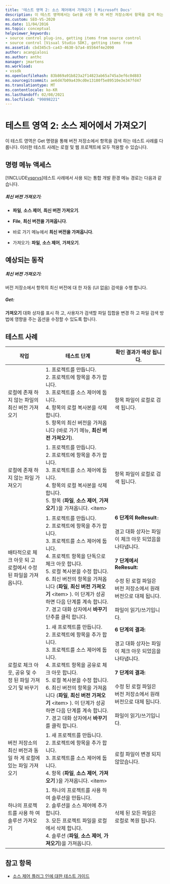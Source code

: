 ```yaml
---
title: '테스트 영역 2: 소스 제어에서 가져오기 | Microsoft Docs'
description: 이 테스트 영역에서는 Get을 사용 하 여 버전 저장소에서 항목을 검색 하는 테스트 사례를 다룹니다. 이러한 테스트 사례는 로컬 및 웹 프로젝트에 모두 적용할 수 있습니다.
ms.custom: SEO-VS-2020
ms.date: 11/04/2016
ms.topic: conceptual
helpviewer_keywords:
- source control plug-ins, getting items from source control
- source control [Visual Studio SDK], getting items from
ms.assetid: cbd345c5-ca43-4630-b7a4-85564f4e2090
author: acangialosi
ms.author: anthc
manager: jmartens
ms.workload:
- vssdk
ms.openlocfilehash: 83b869a91b823a2f14823ab65a745a3ef6c0d883
ms.sourcegitcommit: ae6d47b09a439cd0e13180f5e89510e3e347fd47
ms.translationtype: MT
ms.contentlocale: ko-KR
ms.lasthandoff: 02/08/2021
ms.locfileid: "99898221"
---
```

# <a name="test-area-2-get-from-source-control"></a>테스트 영역 2: 소스 제어에서 가져오기
이 테스트 영역은 Get 명령을 통해 버전 저장소에서 항목을 검색 하는 테스트 사례를 다룹니다. 이러한 테스트 사례는 로컬 및 웹 프로젝트에 모두 적용할 수 있습니다.

## <a name="command-menu-access"></a>명령 메뉴 액세스
 [!INCLUDE[vsprvs](../../code-quality/includes/vsprvs_md.md)]테스트 사례에서 사용 되는 통합 개발 환경 메뉴 경로는 다음과 같습니다.

##### <a name="get-latest-version"></a>최신 버전 가져오기:

- **파일**, **소스 제어**, **최신 버전 가져오기**.

- **File**, **최신 버전을 가져옵니다**.

- 바로 가기 메뉴에서 **최신 버전을 가져옵니다**.

- 가져오기: **파일**, **소스 제어**, **가져오기**.

## <a name="expected-behavior"></a>예상되는 동작

##### <a name="get-latest-version"></a>최신 버전 가져오기:
 버전 저장소에서 항목의 최신 버전에 대 한 자동 (UI 없음) 검색을 수행 합니다.

##### <a name="get"></a>Get:
 **가져오기** 대화 상자를 표시 하 고, 사용자가 검색할 파일 집합을 변경 하 고 파일 검색 방법에 영향을 주는 옵션을 수정할 수 있도록 합니다.

## <a name="test-cases"></a>테스트 사례

|작업|테스트 단계|확인 결과가 예상 됩니다.|
|------------|----------------|--------------------------------|
|로컬에 존재 하지 않는 파일의 최신 버전 가져오기|1. 프로젝트를 만듭니다.<br />2. 프로젝트에 항목을 추가 합니다.<br />3. 프로젝트를 소스 제어에 둡니다.<br />4. 항목의 로컬 복사본을 삭제 합니다.<br />5. 항목의 최신 버전을 가져옵니다 (바로 가기 메뉴, **최신 버전 가져오기**).|항목 파일이 로컬로 검색 됩니다.|
|로컬에 존재 하지 않는 파일 가져오기|1. 프로젝트를 만듭니다.<br />2. 프로젝트에 항목을 추가 합니다.<br />3. 프로젝트를 소스 제어에 둡니다.<br />4. 항목의 로컬 복사본을 삭제 합니다.<br />5. 항목 (**파일**, **소스 제어**, **가져오기** )을 가져옵니다. \<item>|항목 파일이 로컬로 검색 됩니다.|
|배타적으로 체크 아웃 되 고 로컬에서 수정 된 파일을 가져옵니다.|1. 프로젝트를 만듭니다.<br />2. 프로젝트에 항목을 추가 합니다.<br />3. 프로젝트를 소스 제어에 둡니다.<br />4. 프로젝트 항목을 단독으로 체크 아웃 합니다.<br />5. 로컬 복사본을 수정 합니다.<br />6. 최신 버전의 항목을 가져옵니다 (**파일**, **최신 버전 가져오기** \<item> ). 이 단계가 성공 하면 다음 단계를 계속 합니다.<br />7. 경고 대화 상자에서 **바꾸기** 단추를 클릭 합니다.|**6 단계의 ReResult**`:`<br /><br /> 경고 대화 상자는 파일이 체크 아웃 되었음을 나타냅니다.<br /><br /> **7 단계에서 ReResult:**<br /><br /> 수정 된 로컬 파일은 버전 저장소에서 원래 버전으로 대체 됩니다.<br /><br /> 파일이 읽기/쓰기입니다.|
|로컬로 체크 아웃, 공유 및 수정 된 파일 가져오기 및 바꾸기|1. 새 프로젝트를 만듭니다.<br />2. 프로젝트에 항목을 추가 합니다.<br />3. 프로젝트를 소스 제어에 둡니다.<br />4. 프로젝트 항목을 공유로 체크 아웃 합니다.<br />5. 로컬 복사본을 수정 합니다.<br />6. 최신 버전의 항목을 가져옵니다 (**파일**, **최신 버전 가져오기** \<item> ). 이 단계가 성공 하면 다음 단계를 계속 합니다.<br />7. 경고 대화 상자에서 **바꾸기** 를 클릭 합니다.|**6 단계의 결과:**<br /><br /> 경고 대화 상자는 파일이 체크 아웃 되었음을 나타냅니다.<br /><br /> **7 단계의 결과:**<br /><br /> 수정 된 로컬 파일은 버전 저장소에서 원래 버전으로 대체 됩니다.<br /><br /> 파일이 읽기/쓰기입니다.|
|버전 저장소의 최신 버전과 동일 하 게 로컬에 있는 파일 가져오기|1. 새 프로젝트를 만듭니다.<br />2. 프로젝트에 항목을 추가 합니다.<br />3. 프로젝트를 소스 제어에 둡니다.<br />4. 항목 (**파일**, **소스 제어**, **가져오기** )을 가져옵니다. \<item>|로컬 파일이 변경 되지 않았습니다.|
|하나의 프로젝트를 사용 하 여 솔루션 가져오기|1. 하나의 프로젝트를 사용 하 여 솔루션을 만듭니다.<br />2. 솔루션을 소스 제어에 추가 합니다.<br />3. 모든 프로젝트 파일을 로컬에서 삭제 합니다.<br />4. 솔루션 (**파일**, **소스 제어**, **가져오기**)을 가져옵니다.|삭제 된 모든 파일은 로컬로 복원 됩니다.|

## <a name="see-also"></a>참고 항목
- [소스 제어 플러그 인에 대한 테스트 가이드](../../extensibility/internals/test-guide-for-source-control-plug-ins.md)
